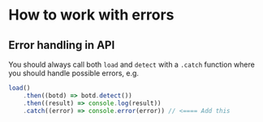 # How to work with errors

## Error handling in API

You should always call both `load` and `detect` with a `.catch` function where you should handle possible errors, e.g.

```ts
load()
    .then((botd) => botd.detect())
    .then((result) => console.log(result))
    .catch((error) => console.error(error)) // <==== Add this
```
